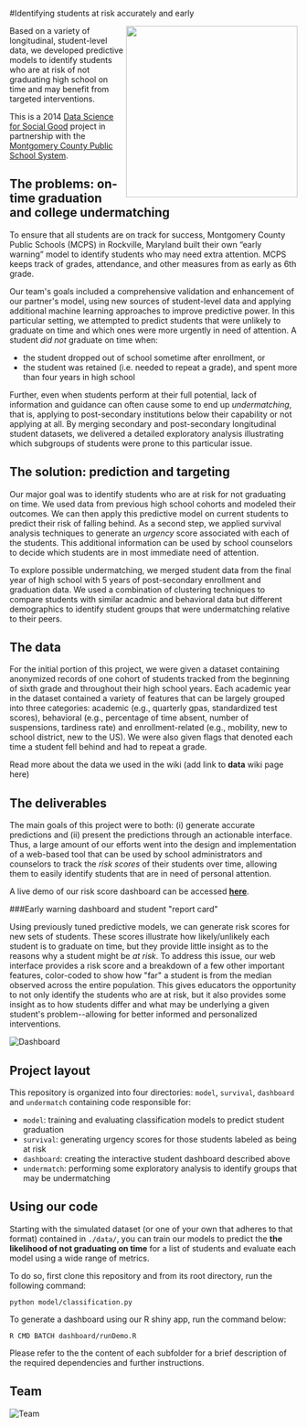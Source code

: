 #Identifying students at risk accurately and early

<a href="http://www.montgomeryschoolsmd.org/"><img src="http://dssg.uchicago.edu/img/partners/mcps.png" width="300" align="right"></a>

Based on a variety of longitudinal, student-level data, we developed predictive models to identify students who are at risk of not graduating high school on time and may benefit from targeted interventions.

This is a 2014 [Data Science for Social Good](http://www.dssg.io) project in partnership with the [Montgomery County Public School System](http://www.montgomeryschoolsmd.org/).

## The problems: on-time graduation and college undermatching

To ensure that all students are on track for success, Montgomery County Public Schools (MCPS) in Rockville, Maryland built their own “early warning” model to identify students who may need extra attention.  MCPS keeps track of grades, attendance, and other measures from as early as 6th grade.

Our team's goals included a comprehensive validation and enhancement of our partner's model, using new sources of student-level data and applying additional machine learning approaches to improve predictive power. In this particular setting, we attempted to predict students that were unlikely to graduate on time and which ones were more urgently in need of attention. A student _did not_ graduate on time when:
* the student dropped out of school sometime after enrollment, or
* the student was retained (i.e. needed to repeat a grade), and spent more than four years in high school

Further, even when students perform at their full potential, lack of information and guidance can often cause some to end up _undermatching_, that is, applying to post-secondary institutions below their capability or not applying at all. By merging secondary and post-secondary longitudinal student datasets, we delivered a detailed exploratory analysis illustrating which subgroups of students were prone to this particular issue. 



## The solution: prediction and targeting

Our major goal was to identify students who are at risk for not graduating on time. We used data from previous high school cohorts and modeled their outcomes. We can then apply this predictive model on current students to predict their risk of falling behind. As a second step, we applied survival analysis techniques to generate an *urgency* score associated with each of the students. This additional information can be used by school counselors to decide which students are in most immediate need of attention.

To explore possible undermatching, we merged student data from the final year of high school with 5 years of post-secondary enrollment and graduation data. We used a combination of clustering techniques to compare students with similar acadmic and behavioral data but different demographics to identify student groups that were undermatching relative to their peers.


## The data

For the initial portion of this project, we were given a dataset containing anonymized records of one cohort of students tracked from the beginning of sixth grade and throughout their high school years. Each academic year in the dataset contained a variety of features that can be largely grouped into three categories: academic (e.g., quarterly gpas, standardized test scores), behavioral (e.g., percentage of time absent, number of suspensions, tardiness rate) and enrollment-related (e.g., mobility, new to school district, new to the US). We were also given flags that denoted each time a student fell behind and had to repeat a grade.

Read more about the data we used in the wiki (add link to **data** wiki page here)

## The deliverables

The main goals of this project were to both: (i) generate accurate predictions and (ii) present the predictions through an actionable interface. Thus, a large amount of our efforts went into the design and implementation of a web-based tool that can be used by school administrators and counselors to track the *risk scores* of their students over time, allowing them to easily identify students that are in need of personal attention. 

A live demo of our risk score dashboard can be accessed [**here**](http://dsapp-education.shinyapps.io/dashboard).

###Early warning dashboard and student "report card"

Using previously tuned predictive models, we can generate risk scores for new sets of students. These scores illustrate how likely/unlikely each student is to graduate on time, but they provide little insight as to the reasons why a student might be *at risk*. To address this issue, our web interface provides a risk score and a breakdown of a few other important features, color-coded to show how "far" a student is from the median observed across the entire population. This gives educators the opportunity to not only identify the students who are at risk, but it also provides some insight as to how students differ and what may be underlying a given student's problem--allowing for better informed and personalized interventions. 

![Dashboard](http://i.imgur.com/vW1OVv8.png)

## Project layout

This repository is organized into four directories: `model`, `survival`, `dashboard` and `undermatch` containing code responsible for:
* `model`: training and evaluating classification models to predict student graduation 
* `survival`: generating urgency scores for those students labeled as being at risk
* `dashboard`: creating the interactive student dashboard described above
* `undermatch`: performing some exploratory analysis to identify groups that may be undermatching

## Using our code
Starting with the simulated dataset (or one of your own that adheres to that format) contained in `./data/`, you can train our models to predict the **the likelihood of not graduating on time** for a list of students and evaluate each model using a wide range of metrics.

To do so, first clone this repository and from its root directory, run the following command:

```
python model/classification.py
```

To generate a dashboard using our R shiny app, run the command below:

```
R CMD BATCH dashboard/runDemo.R
```

Please refer to the the content of each subfolder for a brief description of the required dependencies and further instructions.


## Team
![Team](http://i.imgur.com/si3PbB5.png)
